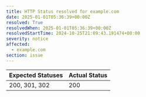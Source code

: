 ```yaml
---
title: HTTP Status resolved for example.com
date: 2025-01-01T05:36:39+00:00Z
resolved: True
resolvedWhen: 2025-01-01T05:36:39+00:00Z
resolvedStartTime: 2024-10-25T21:09:43.191474+00:00
severity: notice
affected:
  - example.com
section: issue
---
```


| Expected Statuses | Actual Status  |
|-------------------|----------------|
| 200, 301, 302 | 200 |
